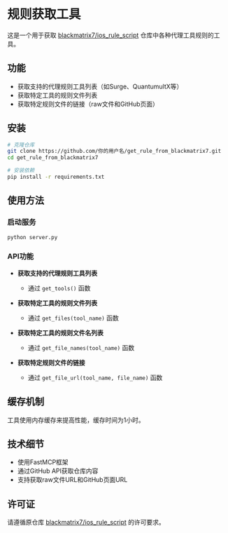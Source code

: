 # 规则获取工具

这是一个用于获取 [blackmatrix7/ios_rule_script](https://github.com/blackmatrix7/ios_rule_script) 仓库中各种代理工具规则的工具。

## 功能

- 获取支持的代理规则工具列表（如Surge、QuantumultX等）
- 获取特定工具的规则文件列表
- 获取特定规则文件的链接（raw文件和GitHub页面）

## 安装

```bash
# 克隆仓库
git clone https://github.com/你的用户名/get_rule_from_blackmatrix7.git
cd get_rule_from_blackmatrix7

# 安装依赖
pip install -r requirements.txt
```

## 使用方法

### 启动服务

```bash
python server.py
```

### API功能

- **获取支持的代理规则工具列表**
  - 通过 `get_tools()` 函数

- **获取特定工具的规则文件列表**
  - 通过 `get_files(tool_name)` 函数

- **获取特定工具的规则文件名列表**
  - 通过 `get_file_names(tool_name)` 函数

- **获取特定规则文件的链接**
  - 通过 `get_file_url(tool_name, file_name)` 函数

## 缓存机制

工具使用内存缓存来提高性能，缓存时间为1小时。

## 技术细节

- 使用FastMCP框架
- 通过GitHub API获取仓库内容
- 支持获取raw文件URL和GitHub页面URL

## 许可证

请遵循原仓库 [blackmatrix7/ios_rule_script](https://github.com/blackmatrix7/ios_rule_script) 的许可要求。
